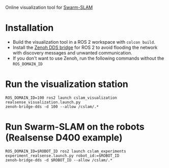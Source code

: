 Online visualization tool for [Swarm-SLAM](https://github.com/MISTLab/Swarm-SLAM)

# Installation
- Build the visualization tool in a ROS 2 workspace with `colcon build`.
- Install the [Zenoh DDS bridge](https://github.com/eclipse-zenoh/zenoh-plugin-dds) for ROS 2 to avoid flooding the network with discovery messages and unwanted communication.
- If you don't want to use Zenoh, run the following commands without the `ROS_DOMAIN_ID`

# Run the visualization station
```
ROS_DOMAIN_ID=100 ros2 launch cslam_visualization realsense_visualization.launch.py
zenoh-bridge-dds -d 100 --allow /cslam/.*
```

# Run Swarm-SLAM on the robots (Realsense D400 example)
```
ROS_DOMAIN_ID=$ROBOT_ID ros2 launch cslam_experiments experiment_realsense.launch.py robot_id:=$ROBOT_ID
zenoh-bridge-dds -d $ROBOT_ID --allow /cslam/.*
```
